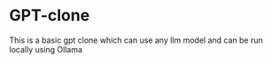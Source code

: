 # GPT-clone
This is a basic gpt clone which can use any llm model and can be run locally using Ollama
